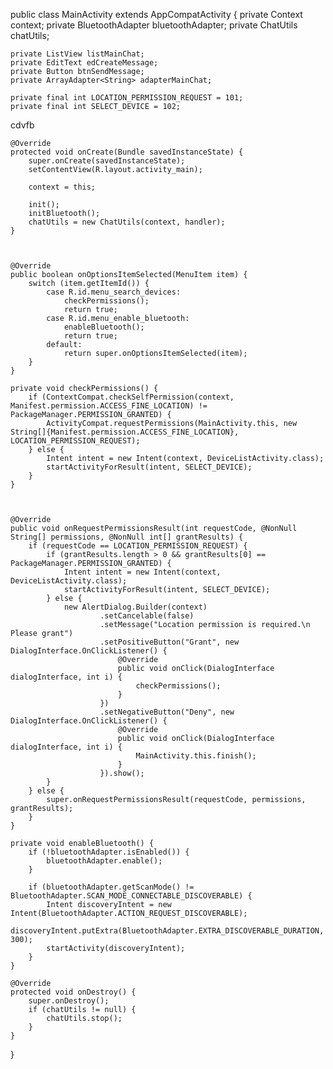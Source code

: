 public class MainActivity extends AppCompatActivity {
    private Context context;
    private BluetoothAdapter bluetoothAdapter;
    private ChatUtils chatUtils;

    private ListView listMainChat;
    private EditText edCreateMessage;
    private Button btnSendMessage;
    private ArrayAdapter<String> adapterMainChat;

    private final int LOCATION_PERMISSION_REQUEST = 101;
    private final int SELECT_DEVICE = 102;

  cdvfb

    @Override
    protected void onCreate(Bundle savedInstanceState) {
        super.onCreate(savedInstanceState);
        setContentView(R.layout.activity_main);

        context = this;

        init();
        initBluetooth();
        chatUtils = new ChatUtils(context, handler);
    }

    

    @Override
    public boolean onOptionsItemSelected(MenuItem item) {
        switch (item.getItemId()) {
            case R.id.menu_search_devices:
                checkPermissions();
                return true;
            case R.id.menu_enable_bluetooth:
                enableBluetooth();
                return true;
            default:
                return super.onOptionsItemSelected(item);
        }
    }

    private void checkPermissions() {
        if (ContextCompat.checkSelfPermission(context, Manifest.permission.ACCESS_FINE_LOCATION) != PackageManager.PERMISSION_GRANTED) {
            ActivityCompat.requestPermissions(MainActivity.this, new String[]{Manifest.permission.ACCESS_FINE_LOCATION}, LOCATION_PERMISSION_REQUEST);
        } else {
            Intent intent = new Intent(context, DeviceListActivity.class);
            startActivityForResult(intent, SELECT_DEVICE);
        }
    }

  

    @Override
    public void onRequestPermissionsResult(int requestCode, @NonNull String[] permissions, @NonNull int[] grantResults) {
        if (requestCode == LOCATION_PERMISSION_REQUEST) {
            if (grantResults.length > 0 && grantResults[0] == PackageManager.PERMISSION_GRANTED) {
                Intent intent = new Intent(context, DeviceListActivity.class);
                startActivityForResult(intent, SELECT_DEVICE);
            } else {
                new AlertDialog.Builder(context)
                        .setCancelable(false)
                        .setMessage("Location permission is required.\n Please grant")
                        .setPositiveButton("Grant", new DialogInterface.OnClickListener() {
                            @Override
                            public void onClick(DialogInterface dialogInterface, int i) {
                                checkPermissions();
                            }
                        })
                        .setNegativeButton("Deny", new DialogInterface.OnClickListener() {
                            @Override
                            public void onClick(DialogInterface dialogInterface, int i) {
                                MainActivity.this.finish();
                            }
                        }).show();
            }
        } else {
            super.onRequestPermissionsResult(requestCode, permissions, grantResults);
        }
    }

    private void enableBluetooth() {
        if (!bluetoothAdapter.isEnabled()) {
            bluetoothAdapter.enable();
        }

        if (bluetoothAdapter.getScanMode() != BluetoothAdapter.SCAN_MODE_CONNECTABLE_DISCOVERABLE) {
            Intent discoveryIntent = new Intent(BluetoothAdapter.ACTION_REQUEST_DISCOVERABLE);
            discoveryIntent.putExtra(BluetoothAdapter.EXTRA_DISCOVERABLE_DURATION, 300);
            startActivity(discoveryIntent);
        }
    }

    @Override
    protected void onDestroy() {
        super.onDestroy();
        if (chatUtils != null) {
            chatUtils.stop();
        }
    }
}